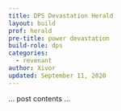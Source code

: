 ```yaml
---
title: DPS Devastation Herald
layout: build
prof: herald
pre-title: power devastation
build-role: dps
categories:
  - revenant
author: Xivor
updated: September 11, 2020
---
```


… post contents …